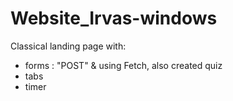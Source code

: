 # Website_Irvas-windows

Classical landing page with:
- forms : "POST" & using Fetch, also created quiz 
- tabs 
- timer 
